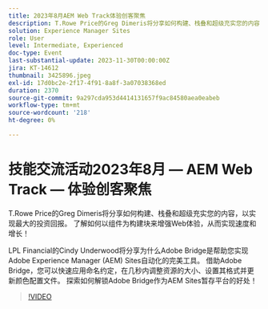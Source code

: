```yaml
---
title: 2023年8月AEM Web Track体验创客聚焦
description: T.Rowe Price的Greg Dimeris将分享如何构建、栈叠和超级充实您的内容，以实现最大的投资回报。 了解如何以组件为构建基块来提升您的Web体验，从而实现速度和增长！LPL Financial的Cindy Underwood将分享为什么Adobe Bridge是帮助您实现Adobe Experience Manager (AEM)站点自动化的完美工具。 借助Adobe Bridge，您可以快速应用命名约定，在几秒内调整资源的大小、设置其格式并更新颜色配置文件。 探索如何解锁Adobe Bridge作为AEM站点暂存平台的优势！
solution: Experience Manager Sites
role: User
level: Intermediate, Experienced
doc-type: Event
last-substantial-update: 2023-11-30T00:00:00Z
jira: KT-14612
thumbnail: 3425896.jpeg
exl-id: 17d0bc2e-2f17-4f91-8a8f-3a07038368ed
duration: 2370
source-git-commit: 9a297cda953d4414131657f9ac84580aea0eabeb
workflow-type: tm+mt
source-wordcount: '218'
ht-degree: 0%

---
```


# 技能交流活动2023年8月 — AEM Web Track — 体验创客聚焦

T.Rowe Price的Greg Dimeris将分享如何构建、栈叠和超级充实您的内容，以实现最大的投资回报。 了解如何以组件为构建块来增强Web体验，从而实现速度和增长！

LPL Financial的Cindy Underwood将分享为什么Adobe Bridge是帮助您实现Adobe Experience Manager (AEM) Sites自动化的完美工具。 借助Adobe Bridge，您可以快速应用命名约定，在几秒内调整资源的大小、设置其格式并更新颜色配置文件。 探索如何解锁Adobe Bridge作为AEM Sites暂存平台的好处！

>[!VIDEO](https://video.tv.adobe.com/v/3425896/?learn=on)
